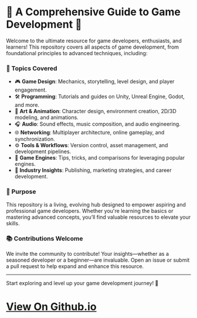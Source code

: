 # 🌟 A Comprehensive Guide to Game Development 🌟  

Welcome to the ultimate resource for game developers, enthusiasts, and learners! This repository covers all aspects of game development, from foundational principles to advanced techniques, including:  

### 📖 Topics Covered  

- 🎮 **Game Design**: Mechanics, storytelling, level design, and player engagement.  
- 🛠️ **Programming**: Tutorials and guides on Unity, Unreal Engine, Godot, and more.  
- 🎨 **Art & Animation**: Character design, environment creation, 2D/3D modeling, and animations.  
- 🎧 **Audio**: Sound effects, music composition, and audio engineering.  
- 🌐 **Networking**: Multiplayer architecture, online gameplay, and synchronization.  
- ⚙️ **Tools & Workflows**: Version control, asset management, and development pipelines.  
- 🧩 **Game Engines**: Tips, tricks, and comparisons for leveraging popular engines.  
- 📖 **Industry Insights**: Publishing, marketing strategies, and career development.  

### 🎯 Purpose  

This repository is a living, evolving hub designed to empower aspiring and professional game developers. Whether you're learning the basics or mastering advanced concepts, you’ll find valuable resources to elevate your skills.  

### 📚 Contributions Welcome  

We invite the community to contribute! Your insights—whether as a seasoned developer or a beginner—are invaluable. Open an issue or submit a pull request to help expand and enhance this resource.  

---  

Start exploring and level up your game development journey! 🚀  

# [View On Github.io](https://mehendysis.github.io/GameDevelopment/)
